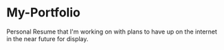 # My-Portfolio

Personal Resume that I'm working on with plans to have up on the internet in the near future for display. 
